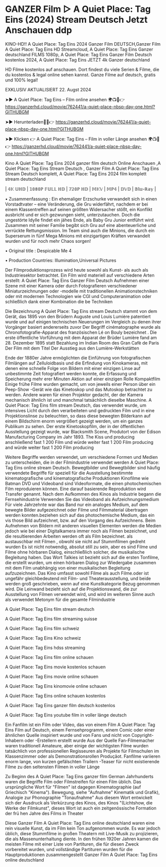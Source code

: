 # GANZER Film ▷ A Quiet Place: Tag Eins (2024) Stream Deutsch Jetzt Anschauen ddp


KINO-HD!! A Quiet Place: Tag Eins 2024 Ganzer Film DEUTSCH,Ganzer Film A Quiet Place: Tag Eins HD Streamcloud, A Quiet Place: Tag Eins Ganzer deutschland FILMS 1080p, A Quiet Place: Tag Eins Ganzer Film Deutsch kostenlos 2024, A Quiet Place: Tag Eins JETZT 4k Ganzer deutschland

HD Filme kostenlos auf anschauen. Dort findest du viele Serien & Filme, die du kostenlos & legal online sehen kannst. Ganze Filme auf deutsch, gratis und 100% legal!


EXKLUSIV AKTUALISIERT 22. Augst 2024

➤► A Quiet Place: Tag Eins – Film online ansehen 🌍📺📱👉 https://ganzerhd.cloud/movie/762441/a-quiet-place-nbsp-day-one.html?GITHUBGM

➤► Herunterladen🔴✅👉 https://ganzerhd.cloud/movie/762441/a-quiet-place-nbsp-day-one.html?GITHUBGM

➤► Klicken 👉 A Quiet Place: Tag Eins – Film in voller Länge ansehen 🌍📺📱👉 https://ganzerhd.cloud/movie/762441/a-quiet-place-nbsp-day-one.html?GITHUBGM


Kino A Quiet Place: Tag Eins 2024 ganzer film deutsch Online Anschauen ,A Quiet Place: Tag Eins Stream Deutsch , Ganzer Film A Quiet Place: Tag Eins Stream Deutsch komplett, A Quiet Place: Tag Eins 2024 film komplett stream deutschland

| 𝟜𝕂 𝕌ℍ𝔻 | 𝟙𝟘𝟠𝟘ℙ 𝔽𝕌𝕃𝕃 ℍ𝔻 | 𝟟𝟚𝟘ℙ ℍ𝔻 | 𝕄𝕂𝕍 | 𝕄ℙ𝟜 | 𝔻𝕍𝔻 | 𝔹𝕝𝕦-ℝ𝕒𝕪 |

• Zusammenfassung : Ein ehemaliger Erzschurke verwandelt sich in einen Vorstadtvater – eine Veränderung, die Gru widerfährt, nachdem er bei einem Klassentreffen auf seinen größten Widersacher stößt, ein Konflikt ausbricht und er sich gezwungen sieht, unterzutauchen. Doch die ungestörte Idylle findet ein jähes Ende, als Baby Gru Junior entführt wird. Zusammen mit seiner Familie begibt sich Gru auf eine abenteuerliche und verrückte Rettungsmission. Im Team sind auch die Minions, die durch ein Superserum in fünf Mega Minions mit einzigartigen Kräften verwandelt wurden und für noch mehr Chaos sorgen!

• Original title : Despicable Me 4

• Production Countries: Illumination,Universal Pictures

Der Filmproduktionsprozess wird heute sowohl als Kunst- als auch als Industriesektor betrachtet. Ein Film wird materiell auf verschiedene Arten erstellt: A Quiet Place: Tag Eins Ganzer Film Deutsch Aufnehmen einer Szene mit einer Kamera oder durch Fotografieren verschiedener Miniaturzeichnungen oder -modelle mit traditionellen Animationstechniken oder mit modernen Technologien wie CGI und Computeranimation oder schließlich dank einer Kombination die be Techniken

Die Bezeichnung A Quiet Place: Tag Eins stream Deutsch stammt von dem Gerät, das 1895 von den Brüdern Auguste und Louis Lumière patentiert wurde und auf einigen technischen Neuerungen im Vergleich zu denen ihrer Vorgänger basiert andererseits zuvor Der Begriff cinématographe wurde als Chronofotografie-Apparat des französischen Lé on Bouly bezeichnet . Die erste öffentliche Vorführung mit dem Apparat der Brüder Lumière fand am 28. Dezember 1895 statt Bezahlung im Indian Room des Gran Cafè de Paris Der Film mit dem Titel Der Ausstieg aus den Lumière-Werkstätten

Ende der 1880er Jahre ermöglichten die Einführung von fotografischen Filmlängen auf Zelluloidbasis und die Erfindung von Kinokameras, mit denen eine schnelle Folge von Bildern mit einer einzigen Linse auf unbestimmte Zeit fotografiert werden konnte, die Erfassung und Speicherung mehr erer Minuten Aktion auf einer einzigen Rolle Kompaktfilm Einige frühe Filme wurden gemacht, um von jeweils einer Person über ein Peep-Show -Gerät wie das Kinetoskop und das Mutoskop betrachtet zu werden. Andere waren für einen Projektor gedacht, der der Kamera mechanisch ähnlich ist und manchmal tatsächlich dieselbe Maschine. A Quiet Place: Tag Eins film stream Deutsch, das verwendet wurde, um intensives Licht durch den verarbeiteten und gedruckten Film und in eine Projektionslinse zu beleuchten, so dass diese bewegten Bilderkann auf einem Bildschirm enorm vergrößert gezeigt werden, um ein ganzes Publikum zu sehen. Der erste Kinetoskopfilm, der in der öffentlichen Ausstellung gezeigt wurde, war Blacksmith Scene, Produtort von der Edison Manufacturing Company im Jahr 1893. The Kiss und producing anschließend fast 1 200 Film und würde weiter fast 1 200 Film producing and würde weiter fast 1 200 Film producing

Weitere Begriffe werden verwendet, um verschiedene Formen und Medien zu unterscheiden, die in der Filmindustrie verwendet werden A Quiet Place: Tag Eins online stream Deutsch. Bewegtbilder und Bewegtbilder sind häufig verwendete Begriffe für speziell für die Ausstellung bestimmte kinematografische und kinematografische Produktionen Kinofilme wie Batman DVD und Videoband sind Videoformate, die einen photochemischen Film reproduieren können. Eine darauf basierende Reproduktion wird Transfer genannt. Nach dem Aufkommen des Kinos als Industrie begann die Fernsehindustrie Verwenden Sie das Videoband als Aufzeichnungsmedium Für viele Jahrzehnte war das Band nur ein analoges Medium, auf dem bewegte Bilder aufgezeichnet oder Filme und Filmmaterial übertragen werden konnten.beziehen sich auf das photochemische Medium, das ein vis those Bild aufzeichnet, bzw. auf den Vorgang des Aufzeichnens. Beim Aufnehmen von Bildern mit anderen visuellen Elementen werden die Medien jedoch wie bei einer Digitalkamera immer noch als Filmen bezeichnet, und die resultierenden Arbeiten werden oft als Film bezeichnet. als austauschbar mit Filmen , obwohl sie nicht auf Stummfilmen gedreht wurden Es ist nicht notwendig, absolut still zu sein, aber es sind Filme und Filme ohne hörbaren Dialog, einschließlich solcher, die musikalische Begleitung haben. Das Wort Talkies ist bezieht sich auf die ersten Tonfilme, die erstellt wurden, um einen hörbaren Dialog zur Wiedergabe zusammen mit dem Film unabhängig von einer musikalischen Begleitung aufzuzeichnen. Das Kino umfasst sowohl Filme als auch Filme.oder ist ungefähr gleichbedeutend mit Film- und Theaterausstellung, und beide werden groß geschrieben, wenn auf eine Kunstkategorie Bezug genommen wird. Die Leinwand bezieht sich auf die Projektionswand, die zur Ausstellung von Filmen verwendet wird, und wird im weiteren Sinne auch als verwendet Metonym für die gesamte Filmindustrie

A Quiet Place: Tag Eins film stream deutsch

A Quiet Place: Tag Eins film streaming suisse

A Quiet Place: Tag Eins film schweiz

A Quiet Place: Tag Eins Kino schweiz

A Quiet Place: Tag Eins hdss streaming

A Quiet Place: Tag Eins film online schauen

A Quiet Place: Tag Eins movie kostenlos schauen

A Quiet Place: Tag Eins movie online schauen

A Quiet Place: Tag Eins kinomovie online schauen

A Quiet Place: Tag Eins online schauen kostenlos

A Quiet Place: Tag Eins ganzer film deutsch kostenlos

A Quiet Place: Tag Eins youtube film in voller länge deutsch

Ein Fanfilm ist ein Film oder Video, das von einem Film A Quiet Place: Tag Eins Film auf Deutsch, einem Fernsehprogramm, einem Comic oder einer ähnlichen Quelle inspiriert wurde und von Fans und nicht von Copyright-Inhabern oder -Erstellern erstellt wurde Aus der Quelle Fan-Filmemacher waren traditionell Amateure, aber einige der wichtigsten Filme wurden tatsächlich von professionellen Regisseuren als Projekte für Filmschulen im Klassenzimmer oder als Demonstrationsrollen Produçãot. Fanfilme variieren enorm lange, von kurzen gefälschten Trailern -Teaser für nicht existierende Filme zu den seltensten Filmen in voller Länge

Zu Beginn des A Quiet Place: Tag Eins ganzer film German Jahrhunderts waren die Begriffe Film oder Filmstreifen für einen Film üblich. Das ursprüngliche Wort für "Filmen" ist dagegen Kinematographie (auf Griechisch "Kinema"). Bewegung, siehe "Aufnahme" Kinematik und Grafik), Analogie zur Phonographie "Tonaufnahme" Aus diesem Wort entwickelt sich der Ausdruck als Verkürzung des Kinos, des Kinos "(Lichtshow, die Werke der Filmkunst", dieses Wort ist auch ein zeitgenössische Formation der frü hen Jahre des Films in Theater

Diese Ganzer Film A Quiet Place: Tag Eins online deutschland waren eine rein visuelle Kunst, da im Film kein Ton aufgenommen wurde. Es war jedoch üblich, diese Stummfilme in großen Theatern mit Live-Musik zu projizieren, die als Massenunterhaltung diente. In den frühen 1920er Jahren kamen die meisten Filme mit einer Liste von Partituren, die für diesen Zweck vorbereitet wurden, und vollständige Partituren wurden für die Hauptproduktionen zusammengestellt Ganzer Film A Quiet Place: Tag Eins online deutschland



